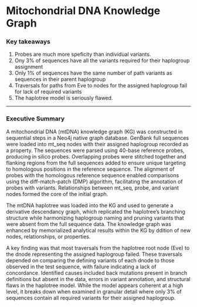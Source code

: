 # Mitochondrial DNA Knowledge Graph

 ### Key takeaways
<ol>
 <li>Probes are much more speficity than individual variants.</li>
 <li>Ony 3% of sequences have all the variants required for their haplogroup assignment</li>
 <li>Only 1% of sequences have the same number of path variants as sequences in their parent haplogroup</li>
 <li>Traversals for paths from Eve to nodes for the assigned haplogroup fail for lack of required variants</li>
 <li>The haplotree model is seriously flawed.</li>
</ol>
 <hr>
<h3>Executive Summary</h3>
 
A mitochondrial DNA (mtDNA) knowledge graph (KG) was constructed in sequential steps in a Neo4j native graph database. GenBank full sequences were loaded into mt_seq nodes with their assigned haplogroup recorded as a property. The sequences were parsed using 40-base reference probes, producing in silico probes. Overlapping probes were stitched together and flanking regions from the full sequences added to ensure unique targeting to homologous positions in the reference sequence. The alignment of probes with the homologous reference sequence enabled comparisons using the diff-match-patch (DMP) algorithm, facilitating the annotation of probes with variants. Relationships between mt_seq, probe, and variant nodes formed the core of the initial graph.

The mtDNA haplotree was loaded into the KG and used to generate a derivative descendancy graph, which replicated the haplotree’s branching structure while harmonizing haplogroup naming and pruning variants that were absent from the full sequence data. The knowledge graph was enhanced by memorialized analytical results within the KG by ddition of new nodes, relationships, or properties.

A key finding was that most traversals from the haplotree root node (Eve) to the dnode representing the assigned haplogroup failed. These traversals depended on comparing the defining variants of each dnode to those observed in the test sequence, with failure indicating a lack of concordance. Identified causes included back mutations present in branch definitions but absent in the data, errors in variant annotation, and structural flaws in the haplotree model. While the model appears coherent at a high level, it breaks down when examined in granular detail where only 3% of sequences contain all required variants for their assigned haplogroup. 

